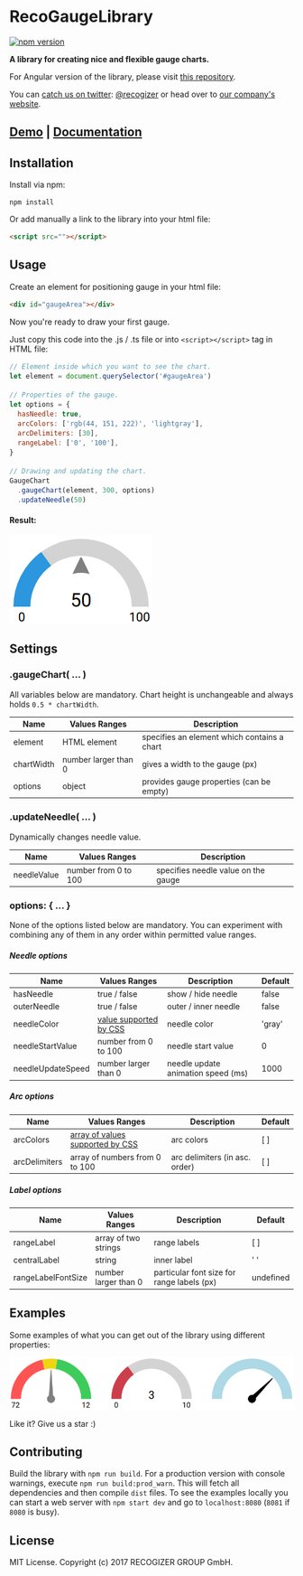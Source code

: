 # RecoGaugeLibrary

[![npm version](https://badge.fury.io/js/)](https://www.npmjs.com/package/)

**A library for creating nice and flexible gauge charts.**

For Angular version of the library, please visit [this repository]().

You can [catch us on twitter](https://twitter.com/recogizer): [@recogizer](https://twitter.com/recogizer) or head over to [our company's website](http://www.recogizer.com/).

## [Demo]() | [Documentation]()

## Installation

Install via npm:

```
npm install 
```

Or add manually a link to the library into your html file:

```html
<script src=""></script>
```

## Usage

Create an element for positioning gauge in your html file:

```html
<div id="gaugeArea"></div>
```

Now you're ready to draw your first gauge.

Just copy this code into the .js / .ts file or into `<script></script>` tag in HTML file:

```javascript
// Element inside which you want to see the chart.
let element = document.querySelector('#gaugeArea')

// Properties of the gauge.
let options = {
  hasNeedle: true,
  arcColors: ['rgb(44, 151, 222)', 'lightgray'],
  arcDelimiters: [30],
  rangeLabel: ['0', '100'],
}

// Drawing and updating the chart.
GaugeChart
  .gaugeChart(element, 300, options)
  .updateNeedle(50)
```

#### Result:

![Gauge Example](/examples/img/gauge1.png "Gauge Example")

## Settings

### .gaugeChart( ... )

All variables below are mandatory. Chart height is unchangeable and always holds `0.5 * chartWidth`.

| Name | Values Ranges | Description |
| ---- | ------------- | ----------- |
| element | HTML element | specifies an element which contains a chart |
| chartWidth | number larger than 0 | gives a width to the gauge (px) |
| options | object | provides gauge properties (can be empty) |

### .updateNeedle( ... )

Dynamically changes needle value.

| Name | Values Ranges | Description |
| ---- | ------------- | ----------- |
| needleValue | number from 0 to 100 | specifies needle value on the gauge |

### options: { ... }

None of the options listed below are mandatory. You can experiment with combining any of them in any order within permitted value ranges.

##### Needle options
| Name | Values Ranges | Description | Default |
| ---- | ------------- | ----------- | ------- |
| hasNeedle | true / false | show / hide needle | false |
| outerNeedle | true / false | outer / inner needle | false |
| needleColor | [value supported by CSS](https://www.w3schools.com/colors/default.asp) | needle color | 'gray' |
| needleStartValue | number from 0 to 100 | needle start value | 0 |
| needleUpdateSpeed | number larger than 0 | needle update animation speed (ms) | 1000 |

##### Arc options
| Name | Values Ranges | Description | Default |
| ---- | ------------- | ----------- | ------- |
| arcColors | [array of values supported by CSS](https://www.w3schools.com/colors/default.asp) | arc colors | [ ] |
| arcDelimiters | array of numbers from 0 to 100 | arc delimiters (in asc. order) | [ ] |

##### Label options
| Name | Values Ranges | Description | Default |
| ---- | ------------- | ----------- | ------- |
| rangeLabel | array of two strings | range labels | [ ] |
| centralLabel | string | inner label | ' ' |
| rangeLabelFontSize | number larger than 0 | particular font size for range labels (px) | undefined |

## Examples

Some examples of what you can get out of the library using different properties:

![Gauge Examples](/examples/img/gauge2.png "Gauge Examples")

Like it? Give us a star :)

## Contributing
Build the library with `npm run build`. For a production version with console warnings, execute `npm run build:prod_warn`. This will fetch all dependencies and then compile `dist` files. To see the examples locally you can start a web server with `npm start dev` and go to `localhost:8080` (`8081` if `8080` is busy).

## License
MIT License. Copyright (c) 2017 RECOGIZER GROUP GmbH.
